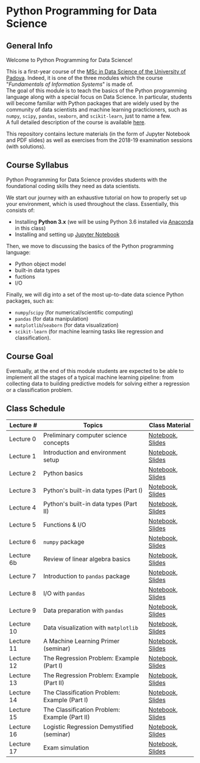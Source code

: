 # Python Programming for Data Science

## General Info

Welcome to Python Programming for Data Science!

This is a first-year course of the [MSc in Data Science of the University of Padova](https://datascience.math.unipd.it/). Indeed, it is one of the three modules which the course "_Fundamentals of Information Systems_" is made of.<br/>
The goal of this module is to teach the basics of the Python programming language along with a special focus on Data Science. In particular, students will become familiar with Python packages that are widely used by the community of data scientists and machine learning practicioners, such as ```numpy```, ```scipy```, ```pandas```, ```seaborn```, and ```scikit-learn```, just to name a few.<br/>
A full detailed description of the course is available [here](https://en.didattica.unipd.it/off/2018/LM/SC/SC2377/000ZZ/SCP7078720/N0).

This repository contains lecture materials (in the form of Jupyter Notebook and PDF slides) as well as exercises from the 2018-19 examination sessions (with solutions).

## Course Syllabus
Python Programming for Data Science provides students with the foundational coding skills they need as data scientists. 

We start our journey with an exhaustive tutorial on how to properly set up your environment, which is used throughout the class. Essentially, this consists of:

- Installing **Python 3.x** (we will be using Python 3.6 installed via [Anaconda](https://www.anaconda.com/) in this class)
- Installing and setting up [Jupyter Notebook](https://jupyter.org/)

Then, we move to discussing the basics of the Python programming language:

- Python object model
- built-in data types
- fuctions
- I/O

Finally, we will dig into a set of the most up-to-date data science Python packages, such as:

- ```numpy```/```scipy``` (for numerical/scientific computing)
- ```pandas``` (for data manipulation)
- ```matplotlib```/```seaborn``` (for data visualization)
- ```scikit-learn``` (for machine learning tasks like regression and classification). 

## Course Goal
Eventually, at the end of this module students are expected to be able to implement all the stages of a typical machine learning pipeline: 
from collecting data to building predictive models for solving either a regression or a classification problem.

## Class Schedule

| Lecture \# | Topics                                        | Class Material | 
|------------|-----------------------------------------------|----------------|
| Lecture 0  | Preliminary computer science concepts         | [Notebook](https://github.com/gtolomei/python-for-datascience/blob/master/lectures/notebooks/Lecture_00_Preliminaries.ipynb), [Slides](https://github.com/gtolomei/python-for-datascience/blob/master/lectures/slides/Lecture_00_Preliminaries.pdf)                |
| Lecture 1  | Introduction and environment setup            | [Notebook](https://github.com/gtolomei/python-for-datascience/blob/master/lectures/notebooks/Lecture_01_Introduction_And_Environment_Setup.ipynb), [Slides](https://github.com/gtolomei/python-for-datascience/blob/master/lectures/slides/Lecture_01_Introduction_And_Environment_Setup.pdf)               |
| Lecture 2  | Python basics                                 | [Notebook](https://github.com/gtolomei/python-for-datascience/blob/master/lectures/notebooks/Lecture_02_Python_Basics.ipynb), [Slides](https://github.com/gtolomei/python-for-datascience/blob/master/lectures/slides/Lecture_02_Python_Basics.pdf)               |
| Lecture 3  | Python's built-in data types (Part I)         | [Notebook](https://github.com/gtolomei/python-for-datascience/blob/master/lectures/notebooks/Lecture_03_Python_Data_Types_1.ipynb), [Slides](https://github.com/gtolomei/python-for-datascience/blob/master/lectures/slides/Lecture_03_Python_Data_Types_1.pdf)               |
| Lecture 4  | Python's built-in data types (Part II)        | [Notebook](https://github.com/gtolomei/python-for-datascience/blob/master/lectures/notebooks/Lecture_04_Python_Data_Types_2.ipynb), [Slides](https://github.com/gtolomei/python-for-datascience/blob/master/lectures/slides/Lecture_04_Python_Data_Types_2.pdf)               |
| Lecture 5  | Functions & I/O                               | [Notebook](https://github.com/gtolomei/python-for-datascience/blob/master/lectures/notebooks/Lecture_05_Functions_IO.ipynb), [Slides](https://github.com/gtolomei/python-for-datascience/blob/master/lectures/slides/Lecture_05_Functions_IO.pdf)               |
| Lecture 6  | ```numpy``` package                           | [Notebook](https://github.com/gtolomei/python-for-datascience/blob/master/lectures/notebooks/Lecture_06_NumPy.ipynb), [Slides](https://github.com/gtolomei/python-for-datascience/blob/master/lectures/slides/Lecture_06_NumPy.pdf)               |
| Lecture 6b  | Review of linear algebra basics                           | [Notebook](https://github.com/gtolomei/python-for-datascience/blob/master/lectures/notebooks/Lecture_06b_Linear_Algebra_Basics.ipynb), [Slides](https://github.com/gtolomei/python-for-datascience/blob/master/lectures/slides/Lecture_06b_Linear_Algebra_Basics.pdf)               |
| Lecture 7  | Introduction to ```pandas``` package          | [Notebook](https://github.com/gtolomei/python-for-datascience/blob/master/lectures/notebooks/Lecture_07_Introduction_To_Pandas.ipynb), [Slides](https://github.com/gtolomei/python-for-datascience/blob/master/lectures/slides/Lecture_07_Introduction_To_Pandas.pdf)               |
| Lecture 8  | I/O with ```pandas```    | [Notebook](https://github.com/gtolomei/python-for-datascience/blob/master/lectures/notebooks/Lecture_08_Pandas_IO.ipynb), [Slides](https://github.com/gtolomei/python-for-datascience/blob/master/lectures/slides/Lecture_08_Pandas_IO.pdf)               |
| Lecture 9  | Data preparation with ```pandas```    | [Notebook](https://github.com/gtolomei/python-for-datascience/blob/master/lectures/notebooks/Lecture_09_Pandas_Data_Preparation.ipynb), [Slides](https://github.com/gtolomei/python-for-datascience/blob/master/lectures/slides/Lecture_09_Pandas_Data_Preparation.pdf)               |
| Lecture 10  | Data visualization with ```matplotlib```      | [Notebook](https://github.com/gtolomei/python-for-datascience/blob/master/lectures/notebooks/Lecture_00_Preliminaries.ipynb), [Slides](https://github.com/gtolomei/python-for-datascience/blob/master/lectures/slides/Lecture_00_Preliminaries.pdf)               |
| Lecture 11 | A Machine Learning Primer (seminar)           | [Notebook](https://github.com/gtolomei/python-for-datascience/blob/master/lectures/notebooks/Lecture_00_Preliminaries.ipynb), [Slides](https://github.com/gtolomei/python-for-datascience/blob/master/lectures/slides/Lecture_00_Preliminaries.pdf)                |
| Lecture 12 | The Regression Problem: Example (Part I)      | [Notebook](https://github.com/gtolomei/python-for-datascience/blob/master/lectures/notebooks/Lecture_00_Preliminaries.ipynb), [Slides](https://github.com/gtolomei/python-for-datascience/blob/master/lectures/slides/Lecture_00_Preliminaries.pdf)                |
| Lecture 13 | The Regression Problem: Example (Part II)     | [Notebook](https://github.com/gtolomei/python-for-datascience/blob/master/lectures/notebooks/Lecture_00_Preliminaries.ipynb), [Slides](https://github.com/gtolomei/python-for-datascience/blob/master/lectures/slides/Lecture_00_Preliminaries.pdf)                |
| Lecture 14 | The Classification Problem: Example (Part I)  | [Notebook](https://github.com/gtolomei/python-for-datascience/blob/master/lectures/notebooks/Lecture_00_Preliminaries.ipynb), [Slides](https://github.com/gtolomei/python-for-datascience/blob/master/lectures/slides/Lecture_00_Preliminaries.pdf)               |
| Lecture 15 | The Classification Problem: Example (Part II) | [Notebook](https://github.com/gtolomei/python-for-datascience/blob/master/lectures/notebooks/Lecture_00_Preliminaries.ipynb), [Slides](https://github.com/gtolomei/python-for-datascience/blob/master/lectures/slides/Lecture_00_Preliminaries.pdf)               |
| Lecture 16 | Logistic Regression Demystified (seminar)     | [Notebook](https://github.com/gtolomei/python-for-datascience/blob/master/lectures/notebooks/Lecture_00_Preliminaries.ipynb), [Slides](https://github.com/gtolomei/python-for-datascience/blob/master/lectures/slides/Lecture_00_Preliminaries.pdf)                |
| Lecture 17 | Exam simulation                               | [Notebook](https://github.com/gtolomei/python-for-datascience/blob/master/lectures/notebooks/Lecture_00_Preliminaries.ipynb), [Slides](https://github.com/gtolomei/python-for-datascience/blob/master/lectures/slides/Lecture_00_Preliminaries.pdf)               |
